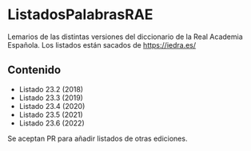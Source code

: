 # ListadosPalabrasRAE
Lemarios de las distintas versiones del diccionario de la Real Academia Española. Los listados están sacados de https://iedra.es/

## Contenido
- Listado 23.2 (2018)
- Listado 23.3 (2019)
- Listado 23.4 (2020)
- Listado 23.5 (2021)
- Listado 23.6 (2022)

Se aceptan PR para añadir listados de otras ediciones.
